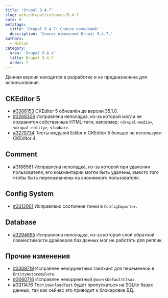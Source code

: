 ```yaml
---
title: 'Drupal 9.4.7'
slug: wiki/drupal/releases/9.4.7
core: 9
metatags:
  title: 'Drupal 9.4.7: Список изменений'
  description: 'Список изменений Drupal 9.4.7.'
authors:
  - Niklan
category:
  area: 'Drupal 9.4.x'
  title: Drupal 9.4.7
  order: 7
---
```


<Aside type="warning">

Данная версия находится в разработке и не предназначена для использования.

</Aside>

## CKEditor 5

- [#3306153](https://www.drupal.org/node/3306153) CKEditor 5 обновлён до версии 35.1.0.
- [#3268306](https://www.drupal.org/node/3268306) Исправлена неполадка, из-за которой могли не сохранятся
  собственные HTML-теги, например: `<drupal-media>`, `<drupal-entity>`, `<foobar>`.
- [#3270734](https://www.drupal.org/node/3270734) Тесты модулей Editor и CKEditor 5 больше не используют CKEditor 4.

## Comment

- [#3166561](https://www.drupal.org/node/3166561) Исправлена неполадка, из-за которой при удалении пользователя, его комментарии могли быть удалены, вместо того чтобы быть переназначены на анонимного пользователя.

## Config System

- [#3312001](https://www.drupal.org/node/3312001) Исправлено состояние гонки в `ConfigImporter`.

## Database

- [#3294695](https://www.drupal.org/node/3294695) Исправлена неполадка, из-за которой слой обратной совместимости драйверов баз данных мог не работать для реплик.

## Прочие изменения

- [#3309719](https://www.drupal.org/node/3309719) Исправлен некорректный тайпхинт для переменной в `EntityAutocomplete`.
- [#3060716](https://www.drupal.org/node/3060716) Исправлен некорректный `@oversDefaultClsas`.
- [#3311476](https://www.drupal.org/node/3311476) Тест `DownloadTest` будет пропускаться на SQLite базах данных, так как сейчас это приводит к блокировке БД.